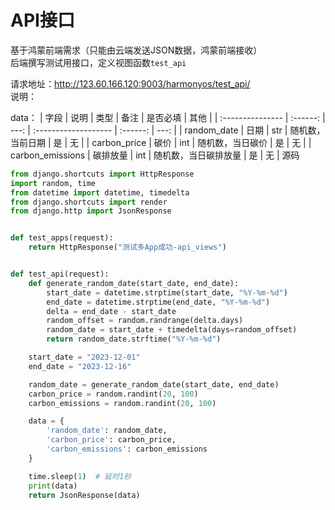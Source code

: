 # API接口

基于鸿蒙前端需求（只能由云端发送JSON数据，鸿蒙前端接收）  
后端撰写测试用接口，定义视图函数`test_api`

请求地址：http://123.60.166.120:9003/harmonyos/test_api/  
说明：
  
data：
| 字段             |   说明   | 类型 | 备注                 | 是否必填 | 其他 |
| :--------------- | :------: | ---: | :------------------- | :------: | ---: |
| random_date      |   日期   |  str | 随机数，当前日期     |    是    |   无 |
| carbon_price     |   碳价   |  int | 随机数，当日碳价     |    是    |   无 |
| carbon_emissions | 碳排放量 |  int | 随机数，当日碳排放量 |    是    |   无 |
源码
```python
from django.shortcuts import HttpResponse
import random, time
from datetime import datetime, timedelta
from django.shortcuts import render
from django.http import JsonResponse


def test_apps(request):
    return HttpResponse("测试多App成功-api_views")


def test_api(request):
    def generate_random_date(start_date, end_date):
        start_date = datetime.strptime(start_date, "%Y-%m-%d")
        end_date = datetime.strptime(end_date, "%Y-%m-%d")
        delta = end_date - start_date
        random_offset = random.randrange(delta.days)
        random_date = start_date + timedelta(days=random_offset)
        return random_date.strftime("%Y-%m-%d")

    start_date = "2023-12-01"
    end_date = "2023-12-16"

    random_date = generate_random_date(start_date, end_date)
    carbon_price = random.randint(20, 100)
    carbon_emissions = random.randint(20, 100)

    data = {
        'random_date': random_date,
        'carbon_price': carbon_price,
        'carbon_emissions': carbon_emissions
    }

    time.sleep(1)  # 延时1秒
    print(data)
    return JsonResponse(data)

```